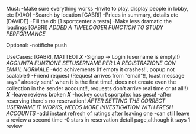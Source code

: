 Must:
-Make sure everything works 
-Invite to play, display people in lobby, etc [XIAO]
-Search by location [GABRI]
-Prices in summary, details etc [DAVIDE]
-Fill the db [1 sportcenter a testa]
-Make less dramatic the loadings [GABRI] *ADDED A TIMELOGGER FUNCTION TO STUDY PERFORMANCE*

Optional:
-notifiche push

UseCases: [GABRI, MATTEO]
***X***  -Signup -> Login (username is empty!!) *AGGIUNTA FUNZIONE SETUSERNAME PER LA REGISTRAZIONE CON EMAIL NORMALE*
-Add achivements (If empty it crashes!!, popup not scalable!)
-Friend request (Request arrives from "email"!!, toast message says" already sent" when it is the first time!, does not create even the collection in the sender account!!, requests don't arrive real time or at all!!)
***X***  -leave reviews broken
***X***  -hockey court sportplex has gesu!
-after reserving there's no reservation! *AFTER SETTING THE CORRECT USERNAME IT WORKS, NEEDS MORE INVESTIGATION WITH FRESH ACCOUNTS*
-add instant refresh of ratings after leaving one
-can still leave a review a second time
-0 stars in reservation detail page,although it says 1 review